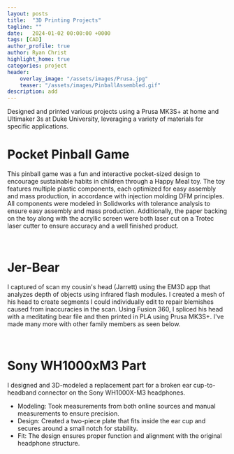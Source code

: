 ```yaml
---
layout: posts
title:  "3D Printing Projects"
tagline: ""
date:   2024-01-02 00:00:00 +0000
tags: [CAD]
author_profile: true
author: Ryan Christ
highlight_home: true
categories: project
header:
    overlay_image: "/assets/images/Prusa.jpg"
    teaser: "/assets/images/PinballAssembled.gif"
description: add
---
```

Designed and printed various projects using a Prusa MK3S+ at home and Ultimaker 3s at Duke University, leveraging a variety of materials for specific applications.

# Pocket Pinball Game
This pinball game was a fun and interactive pocket-sized design to encourage sustainable habits in children through a Happy Meal toy. The toy features multiple plastic components, each optimized for easy assembly and mass production, in accordance with injection molding DFM principles. All components were modeled in Solidworks with tolerance analysis to ensure easy assembly and mass production. Additionally, the paper backing on the toy along with the acryllic screen were both laser cut on a Trotec laser cutter to ensure accuracy and a well finished product.

<div id="nanogallery1"></div>
<script>
  $("#nanogallery1").nanogallery2({
  // ### gallery settings ###
  thumbnailHeight:  150,
  thumbnailWidth:   150,
  itemsBaseURL:     '/assets/images/',

  // ### gallery content ###
  items: [
      { src: 'PinballAssembled.gif', srct: 'PinballAssembled.gif' },
      { src: 'PinballCAD.png', srct: 'PinballCAD.png' },
      { src: 'PinballDrawings.png', srct: 'PinballDrawings.png' },
      { src: 'PinballAI.png', srct: 'PinballAI.png' },
  ]
});
</script>
<br>


# Jer-Bear
I captured of scan my cousin's head (Jarrett) using the EM3D app that analyzes depth of objects using infrared flash modules. I created a mesh of his head to create segments I could individually edit to repair blemishes caused from inaccuracies in the scan. Using Fusion 360, I spliced his head with a meditating bear file and then printed in PLA using Prusa MK3S+. I've made many more with other family members as seen below.

<div id="nanogallery2"></div>
<script>
  $("#nanogallery2").nanogallery2({
  // ### gallery settings ###
  thumbnailHeight:  150,
  thumbnailWidth:   150,
  itemsBaseURL:     '/assets/images/',

  // ### gallery content ###
  items: [
      { src: 'Jer1.gif', srct: 'Jer1.gif' },
      { src: 'JerBerCAD.png', srct: 'JerBerCAD.png' },
      { src: 'WillKeyChain.jpg', srct: 'WillKeyChain.jpg' },
      { src: 'MomPrint.jpg', srct: 'MomPrint.jpg' },
  ]
});
</script>
<br>

# Sony WH1000xM3 Part
I designed and 3D-modeled a replacement part for a broken ear cup-to-headband connector on the Sony WH1000X-M3 headphones.

* Modeling: Took measurements from both online sources and manual measurements to ensure precision.
* Design: Created a two-piece plate that fits inside the ear cup and secures around a small notch for stability.
* Fit: The design ensures proper function and alignment with the original headphone structure.

<div id="nanogallery3"></div>
<script>
  $("#nanogallery3").nanogallery2({
  // ### gallery settings ###
  thumbnailHeight:  150,
  thumbnailWidth:   150,
  itemsBaseURL:     '/assets/images/',

  // ### gallery content ###
  items: [
      { src: 'SonyBroken.png', srct: 'SonyBroken.png' },
      { src: 'SonyCAD.png', srct: 'SonyCAD.png' },
      { src: 'SonyPrinted.png', srct: 'SonyPrinted.png' },
  ]
});
</script>